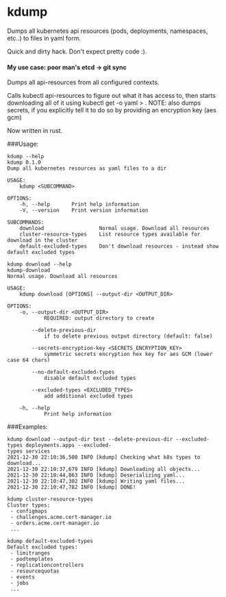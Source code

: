 # kdump

Dumps all kubernetes api resources (pods, deployments, namespaces, etc..) to files in yaml form.

Quick and dirty hack. Don't expect pretty code :).

#### My use case: poor man's etcd -> git sync
Dumps all api-resources from all configured contexts.

Calls kubectl api-resources to figure out what it has access to, then starts downloading all of it using kubectl get <resource> -o yaml > <file>.
NOTE: also dumps secrets, if you explicitly tell it to do so by providing an encryption key (aes gcm)


Now written in rust.

###Usage:
```
kdump --help                                
kdump 0.1.0
Dump all kubernetes resources as yaml files to a dir

USAGE:
    kdump <SUBCOMMAND>

OPTIONS:
    -h, --help       Print help information
    -V, --version    Print version information

SUBCOMMANDS:
    download                  Normal usage. Download all resources
    cluster-resource-types    List resource types available for download in the cluster
    default-excluded-types    Don't download resources - instead show default excluded types
```
```
kdump download --help
kdump-download 
Normal usage. Download all resources

USAGE:
    kdump download [OPTIONS] --output-dir <OUTPUT_DIR>

OPTIONS:
    -o, --output-dir <OUTPUT_DIR>
            REQUIRED: output directory to create

        --delete-previous-dir
            if to delete previous output directory (default: false)

        --secrets-encryption-key <SECRETS_ENCRYPTION_KEY>
            symmetric secrets encryption hex key for aes GCM (lower case 64 chars)

        --no-default-excluded-types
            disable default excluded types

        --excluded-types <EXCLUDED_TYPES>
            add additional excluded types

    -h, --help
            Print help information
```
###Examples:
```
kdump download --output-dir test --delete-previous-dir --excluded-types deployments.apps --excluded-
types services
2021-12-30 22:10:36,500 INFO [kdump] Checking what k8s types to download...
2021-12-30 22:10:37,679 INFO [kdump] Downloading all objects...
2021-12-30 22:10:44,863 INFO [kdump] Deserializing yaml...
2021-12-30 22:10:47,302 INFO [kdump] Writing yaml files...
2021-12-30 22:10:47,782 INFO [kdump] DONE!
```
```
kdump cluster-resource-types
Cluster types:
 - configmaps
 - challenges.acme.cert-manager.io
 - orders.acme.cert-manager.io
 ...
```
```
kdump default-excluded-types
Default excluded types:
 - limitranges
 - podtemplates
 - replicationcontrollers
 - resourcequotas
 - events
 - jobs
 ...
```
